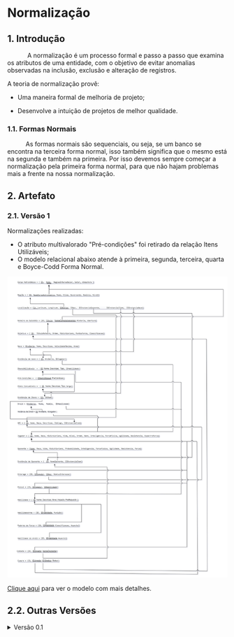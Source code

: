 # **Normalização**

## **1. Introdução**

&emsp;&emsp;&emsp; A normalização é um processo formal e passo a passo que examina os atributos de uma entidade, com o objetivo de evitar anomalias observadas na inclusão, exclusão e alteração de registros.

<p> A teoria de normalização provê: </p>

- Uma maneira formal de melhoria de projeto;

- Desenvolve a intuição de projetos de melhor qualidade.

### **1.1. Formas Normais**
&emsp;&emsp;&emsp;As formas normais são sequenciais, ou seja, se um banco se encontra na terceira forma normal, isso também significa que o mesmo está na segunda e também na primeira. Por isso devemos sempre começar a normalização pela primeira forma normal, para que não hajam problemas mais a frente na nossa normalização.

## **2. Artefato**

### **2.1. Versão 1**

<p> Normalizações realizadas: </p>

- O atributo multivalorado "Pré-condições" foi retirado da relação Itens Utilizáveis;
- O modelo relacional abaixo atende à primeira, segunda, terceira, quarta e Boyce-Codd Forma Normal.

![Normalização v1](modulo3/../img/normal-v1.png)

<a href="https://sbd1.github.io/Grupo02-starWars/modulo3/img/normal-v1.png" target="_blank">Clique aqui</a> para ver o modelo com mais detalhes.

## **2.2. Outras Versões**

<details>
  <summary>Versão 0.1</summary> 

  <img src="https://sbd1.github.io/Grupo02-starWars/modulo3/img/normal-v0.1.svg" alt="Modelo Relacional v0.2">

  <a href="https://sbd1.github.io/Grupo02-starWars/modulo3/img/normal-v0.1.svg" target="_blank">Clique aqui</a> para ver o modelo com mais detalhes.
</details>